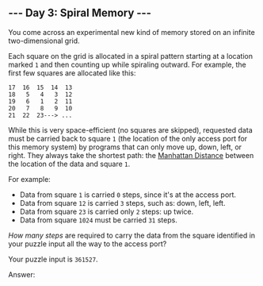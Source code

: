 ## \--- Day 3: Spiral Memory ---

You come across an experimental new kind of memory stored on an infinite two-dimensional grid.

Each square on the grid is allocated in a spiral pattern starting at a location marked `1` and then counting up while spiraling outward. For example, the first few squares are allocated like this:

```
17  16  15  14  13
18   5   4   3  12
19   6   1   2  11
20   7   8   9  10
21  22  23---> ...

```

While this is very space-efficient (no squares are skipped), requested data must be carried back to square `1` (the location of the only access port for this memory system) by programs that can only move up, down, left, or right. They always take the shortest path: the [Manhattan Distance](https://en.wikipedia.org/wiki/Taxicab_geometry) between the location of the data and square `1`.

For example:

-   Data from square `1` is carried `0` steps, since it's at the access port.
-   Data from square `12` is carried `3` steps, such as: down, left, left.
-   Data from square `23` is carried only `2` steps: up twice.
-   Data from square `1024` must be carried `31` steps.

_How many steps_ are required to carry the data from the square identified in your puzzle input all the way to the access port?

Your puzzle input is `361527`.

Answer:

